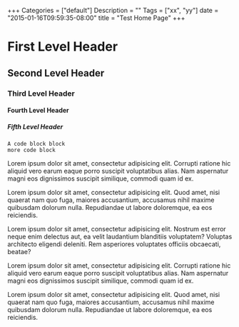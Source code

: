 +++
Categories = ["default"]
Description = ""
Tags = ["xx", "yy"]
date = "2015-01-16T09:59:35-08:00"
title = "Test Home Page"
+++
# First Level Header

## Second Level Header

### Third Level Header

#### Fourth Level Header

##### Fifth Level Header

    A code block block
    more code block

 Lorem ipsum dolor sit amet, consectetur adipisicing elit. Corrupti ratione hic aliquid vero earum eaque porro suscipit voluptatibus alias. Nam aspernatur magni eos dignissimos suscipit similique, commodi quam id ex.

 Lorem ipsum dolor sit amet, consectetur adipisicing elit. Quod amet, nisi quaerat nam quo fuga, maiores accusantium, accusamus nihil maxime quibusdam dolorum nulla. Repudiandae ut labore doloremque, ea eos reiciendis.

 Lorem ipsum dolor sit amet, consectetur adipisicing elit. Nostrum est error neque enim delectus aut, ea velit laudantium blanditiis voluptatem? Voluptas architecto eligendi deleniti. Rem asperiores voluptates officiis obcaecati, beatae?   

  Lorem ipsum dolor sit amet, consectetur adipisicing elit. Corrupti ratione hic aliquid vero earum eaque porro suscipit voluptatibus alias. Nam aspernatur magni eos dignissimos suscipit similique, commodi quam id ex.

 Lorem ipsum dolor sit amet, consectetur adipisicing elit. Quod amet, nisi quaerat nam quo fuga, maiores accusantium, accusamus nihil maxime quibusdam dolorum nulla. Repudiandae ut labore doloremque, ea eos reiciendis.

